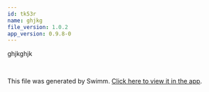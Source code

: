 ```yaml
---
id: tk53r
name: ghjkg
file_version: 1.0.2
app_version: 0.9.8-0
---
```


ghjkghjk




<br/>

This file was generated by Swimm. [Click here to view it in the app](http://localhost:5000/repos/ls4DA2fLasmQuEbT4ipw/docs/tk53r).